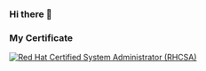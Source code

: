 ### Hi there 👋


### My Certificate
<!--START_SECTION:badges-->
[![Red Hat Certified System Administrator (RHCSA)](https://images.credly.com/size/680x680/images/572de0ba-2c59-4816-a59d-b0e1687e45ee/image.png)](https://www.credly.com/earner/earned/badge/fc0ed315-4a6c-428a-8b6c-167ded4bf25f "Red Hat Certified System Administrator (RHCSA)")
<!--END_SECTION:badges-->


